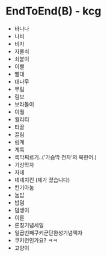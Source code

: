 # EndToEnd(B) - kcg

- 바나나
- 나비
- 비자
- 자물쇠
- 쇠붙이
- 이빨
- 빨대
- 대나무
- 무림
- 림보
- 보라돌이
- 이퀄
- 퀄리티
- 티끌
- 끌림
- 림계
- 계륵
- 륵막찌르기..('가슴막 천자’의 북한어.)
- 기상학자
- 자녜
- 녜녜치킨 (제가 졌습니다)
- 킨기아눔
- 눔밥
- 밥뎜
- 뎜생이
- 이론
- 론칭기념세일
- 일곱번째쿠키군단완성기념액자
- 쿠키런인가요? ㅋㅋ
- 고양이
